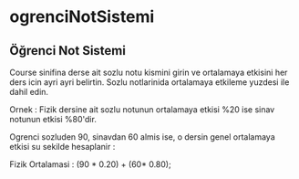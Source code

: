 # ogrenciNotSistemi

## Öğrenci Not Sistemi

Course sinifina derse ait sozlu notu kismini girin ve ortalamaya etkisini her ders icin ayri ayri belirtin. Sozlu notlarinida ortalamaya etkileme yuzdesi ile dahil edin.

Ornek : Fizik dersine ait sozlu notunun ortalamaya etkisi %20 ise sinav notunun etkisi %80'dir.

Ogrenci sozluden 90, sinavdan 60 almis ise, o dersin genel ortalamaya etkisi su sekilde hesaplanir :

Fizik Ortalamasi : (90 * 0.20) + (60* 0.80);
